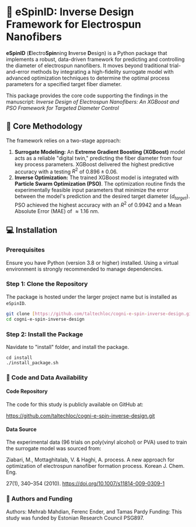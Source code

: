 # 🔬 eSpinID: Inverse Design Framework for Electrospun Nanofibers

**eSpinID** (**E**lectro**Spin**ning **I**nverse **D**esign) is a Python package that implements a robust, data-driven framework for predicting and controlling the diameter of electrospun nanofibers. It moves beyond traditional trial-and-error methods by integrating a high-fidelity surrogate model with advanced optimization techniques to determine the optimal process parameters for a specified target fiber diameter.

This package provides the core code supporting the findings in the manuscript:
*Inverse Design of Electrospun Nanofibers: An XGBoost and PSO Framework for Targeted Diameter Control*

## 🌟 Core Methodology

The framework relies on a two-stage approach:

1.  **Surrogate Modeling:** An **Extreme Gradient Boosting (XGBoost)** model acts as a reliable "digital twin," predicting the fiber diameter from four key process parameters. XGBoost delivered the highest predictive accuracy with a testing $R^{2}$ of $0.896 \pm 0.06$.
2.  **Inverse Optimization:** The trained XGBoost model is integrated with **Particle Swarm Optimization (PSO)**. The optimization routine finds the experimentally feasible input parameters that minimize the error between the model's prediction and the desired target diameter ($d_{target}$). PSO achieved the highest accuracy with an $R^{2}$ of $0.9942$ and a Mean Absolute Error (MAE) of $\approx 1.16\text{ nm}$.

## 💻 Installation

### Prerequisites

Ensure you have Python (version 3.8 or higher) installed. Using a virtual environment is strongly recommended to manage dependencies.

### Step 1: Clone the Repository

The package is hosted under the larger project name but is installed as `eSpinID`.

```bash
git clone [https://github.com/taltechloc/cogni-e-spin-inverse-design.git](https://github.com/taltechloc/cogni-e-spin-inverse-design.git)
cd cogni-e-spin-inverse-design

```

### Step 2: Install the Package
Navidate to "install" folder, and install the package.

``` bach
cd install
./install_package.sh
```

### 🔗 Code and Data Availability

#### Code Repository
The code for this study is publicly available on GitHub at:

https://github.com/taltechloc/cogni-e-spin-inverse-design.git
#### Data Source
The experimental data (96 trials on poly(vinyl alcohol) or PVA) used to train the surrogate model was sourced from:

Ziabari, M., Mottaghitalab, V. & Haghi, A. process. A new approach for optimization of electrospun nanofiber formation process. Korean J. Chem. Eng.

 27(1), 340–354 (2010). https://doi.org/10.1007/s11814-009-0309-1 

### 📜 Authors and Funding
Authors: Mehrab Mahdian, Ferenc Ender, and Tamas Pardy
Funding: This study was funded by Estonian Research Council PSG897.
